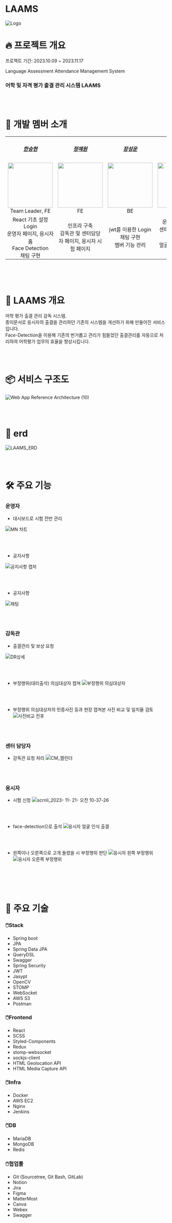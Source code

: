 # LAAMS
![Logo](https://github.com/Going9/LAAMS/assets/105552606/646666cf-7094-494b-8e1f-3b7d3b580b73)
# 🔥 프로젝트 개요

프로젝트 기간: 2023.10.09 ~ 2023.11.17 <br> 

Language Assessment Attendance Management System <br>
### 어학 및 자격 평가 출결 관리 시스템 LAAMS 

<br><br>

# 🙂 개발 멤버 소개

<table>
    <tr>
      <td align="center">
        <h5><a href="https://github.com/SeungHyunH">한승현</a></h5>
      </td>
      <td align="center">
        <h5><a href="https://github.com/yewon830">정예원</a></h5>
      </td>
      <td align="center">
        <h5><a href="https://github.com/seong-un">장성운</a></h5>
      </td>
      <td align="center">
        <h5><a href="https://github.com/Going9">공익규</a></h5>
      </td>
      <td align="center">
        <h5><a href="https://github.com/hjhj-kk">김현지</a></h5>
      </td>
      <td align="center">
        <h5><a href="https://github.com/pdanbi00">박단비</a></h5>
      </td>
    </tr>
    <tr>
        <td height="140px" align="center">
            <img src="https://avatars.githubusercontent.com/SeungHyunH" width="140px" /> <br>Team Leader, FE</td>
        <td height="140px" align="center">
            <img src="https://avatars.githubusercontent.com/yewon830" width="140px" /> <br>FE</td>
        <td height="140px" align="center">
            <img src="https://avatars.githubusercontent.com/seong-un" width="140px" /> <br>BE</td>
        <td height="140px" align="center">
            <img src="https://avatars.githubusercontent.com/Going9" width="140px" /> <br>BE</td>
        <td height="140px" align="center">
            <img src="https://avatars.githubusercontent.com/hjkasd" width="140px" /> <br>BE</td>
        <td height="140px" align="center">
            <img src="https://avatars.githubusercontent.com/pdanbi00" width="140px" /> <br>BE</td>        
    </tr>
    <tr>
      <td align="center" style="padding: 0px">
        React 기초 설정<br>Login<br>운영자 페이지, 응시자 홈<br>Face Detection<br>채팅 구현
      </td>
      <td align="center">
        인프라 구축<br>감독관 및 센터담당자 페이지, 응시자 시험 페이지
      </td>
      <td align="center">
        jwt를 이용한 Login<br>채팅 구현<br>멤버 기능 관리
      </td>
      <td align="center">
        운영자 기능 관리<br>센터 담당자 기능 관리<br>얼굴 인식 및 일치율 비교 기능
      </td>
      <td align="center">
        감독관 기능 관리<br>센터 담당자 기능 관리
      </td>
      <td align="center">
        공지사항 관리<br>대시보드 기능 관리
      </td>    
    </tr>
</table>

<br>
<br>
<br>

# 📜 LAAMS 개요

어학 평가 출결 관리 감독 시스템.<br>
종이문서로 응시자의 출결을 관리하던 기존의 시스템을 개선하기 위해 만들어진 서비스 입니다.<br>
Face-Detection을 이용해 기존의 번거롭고 관리가 힘들었던 출결관리를 자동으로 처리하여 어학평가 업무의 효율을 향상시킵니다.

<br>
<br>

# 📦 서비스 구조도

![Web App Reference Architecture (10)](https://github.com/Going9/LAAMS/assets/105552606/0df33900-cd8b-4b4a-a513-2eef2dc3482a)

<br>
<br>

# 🌊 erd

![LAAMS_ERD](https://github.com/Going9/LAAMS/assets/105552606/716bf142-b567-4236-9081-f6fed1c6203b)

<br>
<br>

# 🛠️ 주요 기능

### 운영자 
+ 대시보드로 시험 전반 관리

![MN 차트](https://github.com/Going9/LAAMS/assets/105552606/5ce86975-bf96-41a3-a9fe-3da1231f1851)

<br>
<br>

+ 공지사항

![공지사항 캡처](https://github.com/pdanbi00/LAAMS/assets/88076629/2be82826-cbfd-45bc-a1ff-7e35e2a1a8e4)

<br>
<br>

+ 공지사항

![채팅](https://github.com/pdanbi00/LAAMS/assets/88076629/e22a8adf-ee40-424e-85d0-562147d8c6d1)

<br>
<br>

### 감독관
+ 출결관리 및 보상 요청

![DR상세](https://github.com/Going9/LAAMS/assets/105552606/4619be23-b89f-485f-93ba-4b49020d3056)

<br>
<br>

+ 부정행위(대리출석) 의심대상자 캡쳐
![부정행위 의심대상자](https://github.com/Going9/LAAMS/assets/105552606/5d2e88ae-a358-4f01-92b0-b9f08cc07f53)



<br>
<br>

+ 부정행위 의심대상자의 민증사진 등과 현장 캡쳐본 사진 비교 및 일치율 검토
![사진비교 전후](https://github.com/Going9/LAAMS/assets/105552606/9ed53e72-2423-461f-bc0e-ee38bfc34eaa)


<br>
<br>

### 센터 담당자 
+ 감독관 요청 처리
![CM_캘린더](https://github.com/Going9/LAAMS/assets/105552606/045a74a2-7fd6-41f0-b033-925a52dda0ea)

<br>
<br>

### 응시자
+ 시험 신청
![scrnli_2023- 11- 21- 오전 10-37-26](https://github.com/Going9/LAAMS/assets/105552606/4288e864-5baf-443a-a1fc-c6ccedc53d8d)

<br>
<br>

+ face-detection으로 출석
![응시자 얼굴 인식 출결](https://github.com/Going9/LAAMS/assets/105552606/4cfc01d2-ba2b-4788-8887-397ecb062ef4)

<br>
<br>

+ 왼쪽이나 오른쪽으로 고개 돌렸을 시 부정행위 판단
![응시자 왼쪽 부정행위](https://github.com/Going9/LAAMS/assets/105552606/8c258e51-1a63-4969-857b-f41f7b17c4e7)
![응시자 오른쪽 부정행위](https://github.com/Going9/LAAMS/assets/105552606/68b8880b-a6be-40f1-8029-637fec601eb4)

<br>
<br>


<br>
<br>

# 🔧 주요 기술

### 🖱️Stack

+ Spring boot
+ JPA
+ Spring Data JPA
+ QueryDSL
+ Swagger
+ Spring Security
+ JWT
+ Jasypt
+ OpenCV
+ STOMP
+ WebSocket
+ AWS S3
+ Postman

### 🖱️Frontend

+ React
+ SCSS
+ Styled-Components
+ Redux
+ stomp-websocket
+ sockjs-client
+ HTML Geolocation API
+ HTML Media Capture API

### 🖱️Infra

+ Docker
+ AWS EC2
+ Nginx
+ Jenkins

### 🖱️DB

+ MariaDB
+ MongoDB
+ Redis

### 🖱️협업툴

+ Git (Sourcetree, Git Bash, GitLab)
+ Notion
+ Jira
+ Figma
+ MatterMost
+ Canva
+ Webex
+ Swagger

<br>
<br>
